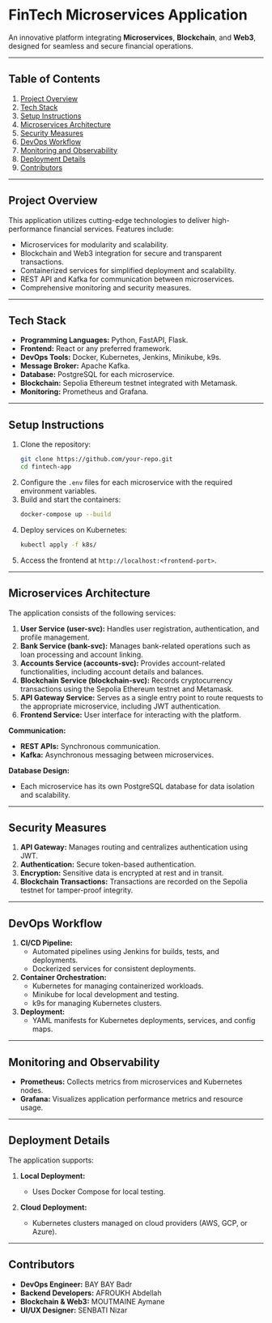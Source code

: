 # FinTech Microservices Application

An innovative platform integrating **Microservices**, **Blockchain**, and **Web3**, designed for seamless and secure financial operations.

---

## Table of Contents

1. [Project Overview](#project-overview)
2. [Tech Stack](#tech-stack)
3. [Setup Instructions](#setup-instructions)
4. [Microservices Architecture](#microservices-architecture)
5. [Security Measures](#security-measures)
6. [DevOps Workflow](#devops-workflow)
7. [Monitoring and Observability](#monitoring-and-observability)
8. [Deployment Details](#deployment-details)
9. [Contributors](#contributors)

---

## Project Overview

This application utilizes cutting-edge technologies to deliver high-performance financial services. Features include:

- Microservices for modularity and scalability.
- Blockchain and Web3 integration for secure and transparent transactions.
- Containerized services for simplified deployment and scalability.
- REST API and Kafka for communication between microservices.
- Comprehensive monitoring and security measures.

---

## Tech Stack

- **Programming Languages:** Python, FastAPI, Flask.
- **Frontend:** React or any preferred framework.
- **DevOps Tools:** Docker, Kubernetes, Jenkins, Minikube, k9s.
- **Message Broker:** Apache Kafka.
- **Database:** PostgreSQL for each microservice.
- **Blockchain:** Sepolia Ethereum testnet integrated with Metamask.
- **Monitoring:** Prometheus and Grafana.

---

## Setup Instructions

1. Clone the repository:
   ```bash
   git clone https://github.com/your-repo.git
   cd fintech-app
   ```
2. Configure the `.env` files for each microservice with the required environment variables.
3. Build and start the containers:
   ```bash
   docker-compose up --build
   ```
4. Deploy services on Kubernetes:
   ```bash
   kubectl apply -f k8s/
   ```
5. Access the frontend at `http://localhost:<frontend-port>`.

---

## Microservices Architecture

The application consists of the following services:

1. **User Service (user-svc):** Handles user registration, authentication, and profile management.
2. **Bank Service (bank-svc):** Manages bank-related operations such as loan processing and account linking.
3. **Accounts Service (accounts-svc):** Provides account-related functionalities, including account details and balances.
4. **Blockchain Service (blockchain-svc):** Records cryptocurrency transactions using the Sepolia Ethereum testnet and Metamask.
5. **API Gateway Service:** Serves as a single entry point to route requests to the appropriate microservice, including JWT authentication.
6. **Frontend Service:** User interface for interacting with the platform.

**Communication:**

- **REST APIs:** Synchronous communication.
- **Kafka:** Asynchronous messaging between microservices.

**Database Design:**

- Each microservice has its own PostgreSQL database for data isolation and scalability.

---

## Security Measures

1. **API Gateway:** Manages routing and centralizes authentication using JWT.
2. **Authentication:** Secure token-based authentication.
3. **Encryption:** Sensitive data is encrypted at rest and in transit.
4. **Blockchain Transactions:** Transactions are recorded on the Sepolia testnet for tamper-proof integrity.

---

## DevOps Workflow

1. **CI/CD Pipeline:**
   - Automated pipelines using Jenkins for builds, tests, and deployments.
   - Dockerized services for consistent deployments.
2. **Container Orchestration:**
   - Kubernetes for managing containerized workloads.
   - Minikube for local development and testing.
   - k9s for managing Kubernetes clusters.
3. **Deployment:**
   - YAML manifests for Kubernetes deployments, services, and config maps.

---

## Monitoring and Observability

- **Prometheus:** Collects metrics from microservices and Kubernetes nodes.
- **Grafana:** Visualizes application performance metrics and resource usage.

---

## Deployment Details

The application supports:

1. **Local Deployment:**

   - Uses Docker Compose for local testing.

2. **Cloud Deployment:**
   - Kubernetes clusters managed on cloud providers (AWS, GCP, or Azure).

---

## Contributors

- **DevOps Engineer:** BAY BAY Badr
- **Backend Developers:** AFROUKH Abdellah
- **Blockchain & Web3:** MOUTMAINE Aymane
- **UI/UX Designer:** SENBATI Nizar
